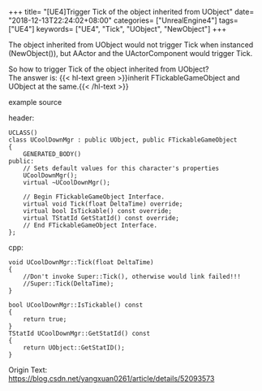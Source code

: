+++
title= "[UE4]Trigger Tick of the object inherited from UObject"
date= "2018-12-13T22:24:02+08:00"
categories= ["UnrealEngine4"]
tags= ["UE4"]
keywords= ["UE4", "Tick", "UObject", "NewObject"]
+++

The object inherited from UObject would not trigger Tick when instanced (NewObject<UObject>()), but AActor and the UActorComponent would trigger Tick.

So how to trigger Tick of the object inherited from UObject?  
The answer is: {{< hl-text green >}}inherit FTickableGameObject and UObject at the same.{{< /hl-text >}}

example source

header:

    UCLASS()
    class UCoolDownMgr : public UObject, public FTickableGameObject
    {
        GENERATED_BODY()
    public:
        // Sets default values for this character's properties
        UCoolDownMgr();
        virtual ~UCoolDownMgr();
     
        // Begin FTickableGameObject Interface.
        virtual void Tick(float DeltaTime) override;
        virtual bool IsTickable() const override;
        virtual TStatId GetStatId() const override;
        // End FTickableGameObject Interface.
    };
    
cpp:

    void UCoolDownMgr::Tick(float DeltaTime)
    {
        //Don't invoke Super::Tick(), otherwise would link failed!!!
        //Super::Tick(DeltaTime);
    }
     
    bool UCoolDownMgr::IsTickable() const
    {
        return true;
    }
    TStatId UCoolDownMgr::GetStatId() const
    {
        return UObject::GetStatID();
    }

Origin Text:  
https://blog.csdn.net/yangxuan0261/article/details/52093573